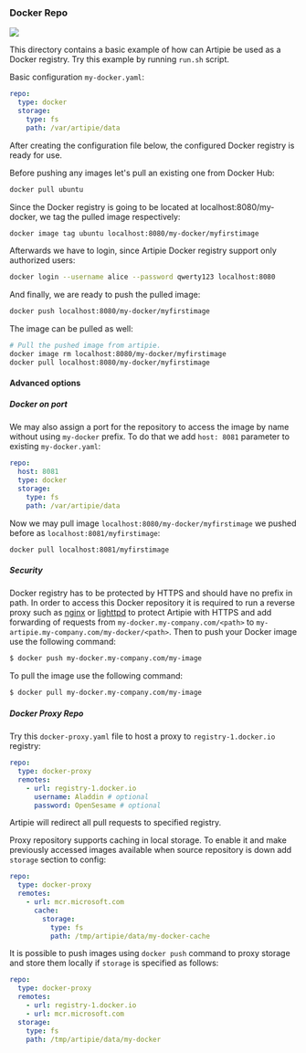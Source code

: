 ### Docker Repo

![](https://github.com/artipie/artipie/workflows/Proof::docker/badge.svg)

This directory contains a basic example of how can Artipie be used as a Docker registry.
Try this example by running `run.sh` script.

Basic configuration `my-docker.yaml`:

```yaml
repo:
  type: docker
  storage:
    type: fs
    path: /var/artipie/data
```

After creating the configuration file below, the configured Docker registry is ready for use.

Before pushing any images let's pull an existing one from Docker Hub:

```bash
docker pull ubuntu
```

Since the Docker registry is going to be located at localhost:8080/my-docker, we tag the pulled
image respectively:

```bash
docker image tag ubuntu localhost:8080/my-docker/myfirstimage
```

Afterwards we have to login, since Artipie Docker registry support only authorized users:

```bash
docker login --username alice --password qwerty123 localhost:8080
```

And finally, we are ready to push the pulled image:

```bash
docker push localhost:8080/my-docker/myfirstimage
```

The image can be pulled as well:

```bash
# Pull the pushed image from artipie.
docker image rm localhost:8080/my-docker/myfirstimage
docker pull localhost:8080/my-docker/myfirstimage
```

#### Advanced options

##### Docker on port

We may also assign a port for the repository 
to access the image by name without using `my-docker` prefix. 
To do that we add `host: 8081` parameter to existing `my-docker.yaml`:

```yaml
repo:
  host: 8081
  type: docker
  storage:
    type: fs
    path: /var/artipie/data
```

Now we may pull image `localhost:8080/my-docker/myfirstimage` 
we pushed before as `localhost:8081/myfirstimage`:

```bash
docker pull localhost:8081/myfirstimage
```

##### Security

Docker registry has to be protected by HTTPS and should have no prefix in path.
In order to access this Docker repository it is required to run a reverse proxy such as
[nginx](https://nginx.org/) or [lighttpd](https://www.lighttpd.net/) to protect Artipie
with HTTPS and add forwarding of requests from `my-docker.my-company.com/<path>` to
`my-artipie.my-company.com/my-docker/<path>`.
Then to push your Docker image use the following command:

```bash
$ docker push my-docker.my-company.com/my-image
```

To pull the image use the following command:

```bash
$ docker pull my-docker.my-company.com/my-image
```

##### Docker Proxy Repo

Try this `docker-proxy.yaml` file to host a proxy to `registry-1.docker.io` registry:

```yaml
repo:
  type: docker-proxy
  remotes:
    - url: registry-1.docker.io
      username: Aladdin # optional
      password: OpenSesame # optional
```

Artipie will redirect all pull requests to specified registry.

Proxy repository supports caching in local storage.
To enable it and make previously accessed images available when source repository is down 
add `storage` section to config:

```yaml
repo:
  type: docker-proxy
  remotes:
    - url: mcr.microsoft.com
      cache:
        storage:
          type: fs
          path: /tmp/artipie/data/my-docker-cache
```

It is possible to push images using `docker push` command to proxy storage
and store them locally if `storage` is specified as follows:

```yaml
repo:
  type: docker-proxy
  remotes:
    - url: registry-1.docker.io
    - url: mcr.microsoft.com
  storage:
    type: fs
    path: /tmp/artipie/data/my-docker
```
